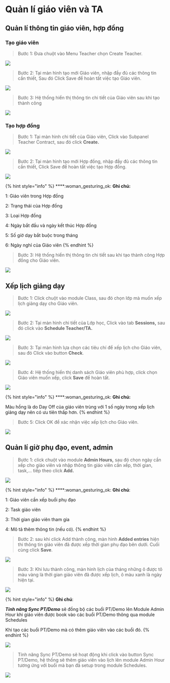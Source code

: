 # Quản lí giáo viên và TA

## Quản lí thông tin giáo viên, hợp đồng

### Tạo giáo viên

> Bước 1: Đưa chuột vào Menu Teacher chọn Create Teacher.

![](../.gitbook/assets/TaoGV1.png)

> Bước 2: Tại màn hình tạo mới Giáo viên, nhập đầy đủ các thông tin cần thiết, Sau đó Click Save để hoàn tất việc tạo Giáo viên.

![](../.gitbook/assets/TạoGV2.png)

> Bước 3: Hệ thống hiển thị thông tin chi tiết của Giáo viên sau khi tạo thành công

![](../.gitbook/assets/TaoGv3.png)

### Tạo hợp đồng

> Bước 1:&#x20;> Tại màn hình chi tiết của Giáo viên, Click vào Subpanel Teacher Contract, sau đó click **Create.**

![](../.gitbook/assets/TaoHopDong1.png)

> Bước 2: Tại màn hình tạo mới Hợp đồng, nhập đầy đủ các thông tin cần thiết, Click Save để hoàn tất việc tạo Hợp đồng.

![](../.gitbook/assets/TaoHopDong2.png)

{% hint style="info" %}
****:woman\_gesturing\_ok: **Ghi chú:**

1: Giáo viên trong Hợp đồng

2: Trạng thái của Hợp đồng

3: Loại Hợp đồng

4: Ngày bắt đầu và ngày kết thúc Hợp đồng

5: Số giờ dạy bắt buộc trong tháng&#x20;

6: Ngày nghỉ của Giáo viên
{% endhint %}

> Bước 3: Hệ thống hiển thị thông tin chi tiết sau khi tạo thành công Hợp đồng cho Giáo viên.

![](../.gitbook/assets/TaoHopDong3.png)

## Xếp lịch giảng dạy

> Bước 1: Click chuột vào module Class, sau đó chọn lớp mà muốn xếp lịch giảng dạy cho Giáo viên.

![](../.gitbook/assets/XepLichDay1.png)

> Bước 2:&#x20;> Tại màn hình chi tiết của Lớp học, Click vào tab **Sessions,** sau đó click vào **Schedule Teacher/TA.**

![](../.gitbook/assets/Xeplichday2.png)

> Bước 3:&#x20;> Tại màn hình lựa chọn các tiêu chí để xếp lịch cho Giáo viên, sau đó Click vào button **Check**.

![](../.gitbook/assets/Xeplichday3.png)

> Bước 4:&#x20;> &#x20;Hệ thống hiển thị danh sách Giáo viên phù hợp, click chọn Giáo viên muốn xếp, click **Save** để hoàn  tất.

![](../.gitbook/assets/Xeplichday4.png)

{% hint style="info" %}
****:woman\_gesturing\_ok: **Ghi chú:**

Màu hồng là do Day Off của giáo viên trùng với 1 số ngày trong xếp lịch giảng dạy nên có ưu tiên thấp hơn.
{% endhint %}

> Bước 5: Click OK để xác nhận việc xếp lịch cho Giáo viên.

![](../.gitbook/assets/Xeplichday5.png)

## Quản lí giờ phụ đạo, event, admin

> Bước 1: click chuột vào module **Admin Hours,** sau đó chọn ngày cần xếp cho giáo viên và nhập thông tin giáo viên cần xếp, thời gian, task,... tiếp theo click **Add.**

![](../.gitbook/assets/admin2.jpg)

{% hint style="info" %}
****:woman\_gesturing\_ok: **Ghi chú**:

1: Giáo viên cần xếp buổi phụ đạo

2: Task giáo viên

3: Thời gian giáo viên tham gia

4: Mô tả thêm thông tin (nếu có).
{% endhint %}

> Bước 2: sau khi click Add thành công, màn hình **Added entries** hiện thi thông tin giáo viên đã được xếp thời gian phụ đạo bên dưới. Cuối cùng click **Save**.

![](../.gitbook/assets/admin3.jpg)

> Bước 3: Khi lưu thành công, màn hình lịch của tháng những ô được tô màu vàng là thời gian giáo viên đã được xếp lịch, ô màu xanh là ngày hiện tại.

![](../.gitbook/assets/admin2.png)

{% hint style="info" %}
**Ghi chú**:&#x20;

_**Tính năng Sync PT/Demo**_ sẽ đồng bộ các buổi PT/Demo lên Module Admin Hour khi giáo viên được book vào các buổi PT/Demo thông qua module Schedules

Khi tạo các buổi PT/Demo mà có thêm giáo viên vào các buổi đó.
{% endhint %}

![](../.gitbook/assets/Scheduele\_sync1.png)

> Tính năng Sync PT/Demo sẽ hoạt động khi click vào button Sync PT/Demo, hệ thống sẽ thêm giáo viên vào lịch lên module Admin Hour tương ứng với buổi mà bạn đã setup trong module Schedules.

![](../.gitbook/assets/admin.png)
